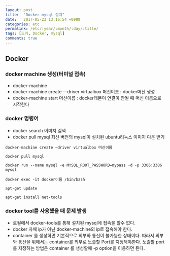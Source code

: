 ```yaml
---
layout: post
title:  "Docker mysql 설치"
date:   2017-05-23 13:16:54 +0900
categories: etc
permalink: /etc/:year/:month/:day/:title/
tags: [도커, Docker, mysql]
comments: true
---
```


## Docker

### docker machine 생성(터미널 접속)
- docker-machine
- docker-machine create —driver virtualbox 머신이름 : docker머신 생성
- docker-machine start 머신이름 : docker데몬이 연결이 안될 때 머신 이름으로 시작한다

### docker 명령어
- docker search 이미지 검색
- docker pull mysql 최신 버전의 mysql이 설치된 ubuntu리눅스 이미지 다운 받기


```
docker-machine create —driver virtualbox 머신이름

docker pull mysql

docker run --name mysql -e MYSQL_ROOT_PASSWORD=mypass -d -p 3306:3306 mysql

docker exec -it docker이름 /bin/bash

apt-get update

apt-get install net-tools

```

### docker tool를 사용했을 때 문제 발생
- 로컬에서 docker-tools를 통해 설치된 mysql에 접속을 할수 없다.
- docker 자체 ip가 아닌 docker-machine의 ip로 접속해야 한다.
- container 를 생성하면 기본적으로 외부와 통신이 불가능한 상태이다. 따라서 외부와 통신을 위해서는 container를 외부로 노출할 Port를 지정해야한다. 노출할 port를 지정하는 방법은 container 를 생성할때 -p option을 이용하면 된다. 
